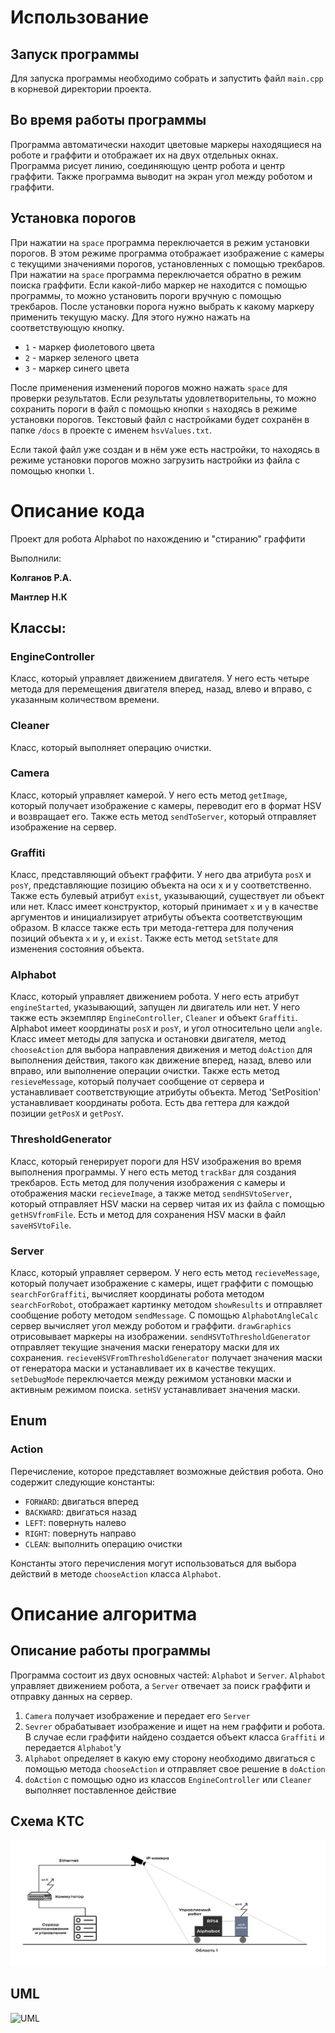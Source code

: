 # Использование
## Запуск программы
Для запуска программы необходимо собрать и запустить файл `main.cpp` в корневой директории проекта.

## Во время работы программы
Программа автоматически находит цветовые маркеры находящиеся на роботе и граффити и отображает их на двух отдельных окнах. Программа рисует линию, соединяющую центр робота и центр граффити. Также программа выводит на экран угол между роботом и граффити.

## Установка порогов
При нажатии на `space` программа переключается в режим установки порогов. В этом режиме программа отображает изображение с камеры с текущими значениями порогов, установленных с помощью трекбаров. При нажатии на `space` программа переключается обратно в режим поиска граффити. Если какой-либо маркер не находится с помощью программы, то можно установить пороги вручную с помощью трекбаров. После установки порога нужно выбрать к какому маркеру применить текущую маску. Для этого нужно нажать на соответствующую кнопку.
* `1` - маркер фиолетового цвета
* `2` - маркер зеленого цвета
* `3` - маркер синего цвета

После применения изменений порогов можно нажать `space` для проверки результатов. Если результаты удовлетворительны, то можно сохранить пороги в файл с помощью кнопки `s` находясь в режиме установки порогов. Текстовый файл с настройками будет сохранён в папке `/docs` в проекте с именем `hsvValues.txt`.

Если такой файл уже создан и в нём уже есть настройки, то находясь в режиме установки порогов можно загрузить настройки из файла с помощью кнопки `l`.
# Описание кода
Проект для робота Alphabot по нахождению и "стиранию" граффити

Выполнили:

**Колганов Р.А.**

**Мантлер Н.К**

## Классы:
### EngineController
Класс, который управляет движением двигателя. У него есть четыре метода для перемещения двигателя вперед, назад, влево и вправо, с указанным количеством времени.

### Cleaner
Класс, который выполняет операцию очистки.

### Camera
Класс, который управляет камерой. У него есть метод `getImage`, который получает изображение с камеры, переводит его в формат HSV и возвращает его. Также есть метод `sendToServer`, который отправляет изображение на сервер.

### Graffiti
Класс, представляющий объект граффити. У него два атрибута `posX` и `posY`, представляющие позицию объекта на оси x и y соответственно. Также есть булевый атрибут `exist`, указывающий, существует ли объект или нет. Класс имеет конструктор, который принимает `x` и `y` в качестве аргументов и инициализирует атрибуты объекта соответствующим образом. В классе также есть три метода-геттера для получения позиций объекта `x` и `y`, и `exist`. Также есть метод `setState` для изменения состояния объекта.

### Alphabot
Класс, который управляет движением робота. У него есть атрибут `engineStarted`, указывающий, запущен ли двигатель или нет. У него также есть экземпляр `EngineController`, `Cleaner` и объект `Graffiti`. Alphabot имеет координаты `posX` и `posY`, и угол относительно цели `angle`. Класс имеет методы для запуска и остановки двигателя, метод `chooseAction` для выбора направления движения и метод `doAction` для выполнения действия, такого как движение вперед, назад, влево или вправо, или выполнение операции очистки. Также есть метод `resieveMessage`, который получает сообщение от сервера и устанавливает соответствующие атрибуты объекта. Метод 'SetPosition' устанавливает координаты робота. Есть два геттера для каждой позиции `getPosX` и `getPosY`.

### ThresholdGenerator
Класс, который генерирует пороги для HSV изображения во время выполнения программы. У него есть метод `trackBar` для создания трекбаров. Есть метод для получения изображения с камеры и отображения маски `recieveImage`, а также метод `sendHSVtoServer`, который отправляет HSV маски на сервер читая их из файла с помощью `getHSVfromFile`. Есть и метод для сохранения HSV маски в файл `saveHSVtoFile`.

### Server
Класс, который управляет сервером. У него есть метод `recieveMessage`, который получает изображение с камеры, ищет граффити с помощью `searchForGraffiti`, вычисляет координаты робота методом `searchForRobot`, отображает картинку методом `showResults` и отправляет сообщение роботу методом `sendMessage`. С помощью `AlphabotAngleCalc` сервер вычисляет угол между роботом и граффити. `drawGraphics` отрисовывает маркеры на изображении. `sendHSVToThresholdGenerator` отправляет текущие значения маски генератору маски для их сохранения. `recieveHSVFromThresholdGenerator` получает значения маски от генератора маски и устанавливает их в качестве текущих. `setDebugMode` переключается между режимом установки маски и активным режимом поиска. `setHSV` устанавливает значения маски.

## Enum
### Action
Перечисление, которое представляет возможные действия робота. Оно содержит следующие константы:
* `FORWARD`: двигаться вперед
* `BACKWARD`: двигаться назад
* `LEFT`: повернуть налево
* `RIGHT`: повернуть направо
* `CLEAN`: выполнить операцию очистки

Константы этого перечисления могут использоваться для выбора действий в методе `chooseAction` класса `Alphabot`.

# Описание алгоритма
## Описание работы программы
Программа состоит из двух основных частей: `Alphabot` и `Server`. `Alphabot` управляет движением робота, а `Server` отвечает за поиск граффити и отправку данных на сервер.

1. `Camera` получает изображение и передает его `Server`
2. `Sevrer` обрабатывает изображение и ищет на нем граффити и робота. В случае если граффити найдено создается объект класса `Graffiti` и передается `Alphabot`'у
3. `Alphabot` определяет в какую ему сторону необходимо двигаться с помощью метода `chooseAction` и отправляет свое решение в `doAction`
4. `doAction` с помощью одно из классов `EngineController` или `Cleaner` выполняет поставленное действие

## Схема КТС
![Схема КТС](https://github.com/kolganovr/Alphabot/raw/main/docs/KTC.png)

## UML
![UML](http://www.plantuml.com/plantuml/proxy?src=https://raw.githubusercontent.com/kolganovr/Alphabot/main/plantUML.wsd)